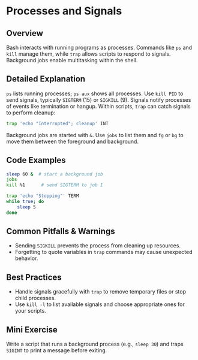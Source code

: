 # Processes and Signals

## Overview
Bash interacts with running programs as processes. Commands like `ps` and `kill` manage them, while `trap` allows scripts to respond to signals. Background jobs enable multitasking within the shell.

## Detailed Explanation
`ps` lists running processes; `ps aux` shows all processes. Use `kill PID` to send signals, typically `SIGTERM` (15) or `SIGKILL` (9). Signals notify processes of events like termination or hangup. Within scripts, `trap` can catch signals to perform cleanup:
```bash
trap 'echo "Interrupted"; cleanup' INT
```
Background jobs are started with `&`. Use `jobs` to list them and `fg` or `bg` to move them between the foreground and background.

## Code Examples
```bash
sleep 60 &  # start a background job
jobs
kill %1      # send SIGTERM to job 1

trap 'echo "Stopping"' TERM
while true; do
    sleep 5
done
```

## Common Pitfalls & Warnings
- Sending `SIGKILL` prevents the process from cleaning up resources.
- Forgetting to quote variables in `trap` commands may cause unexpected behavior.

## Best Practices
- Handle signals gracefully with `trap` to remove temporary files or stop child processes.
- Use `kill -l` to list available signals and choose appropriate ones for your scripts.

## Mini Exercise
Write a script that runs a background process (e.g., `sleep 30`) and traps `SIGINT` to print a message before exiting.
